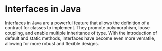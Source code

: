 # Interfaces in Java
Interfaces in Java are a powerful feature that allows the definition of a contract for classes to implement. They promote polymorphism, loose coupling, and enable multiple inheritance of type. With the introduction of default and static methods, interfaces have become even more versatile, allowing for more robust and flexible designs.